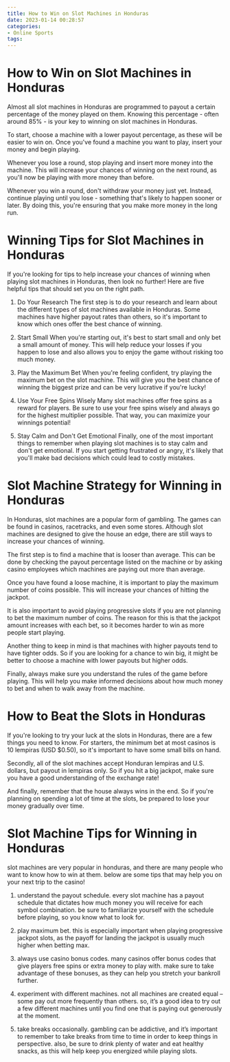 ```yaml
---
title: How to Win on Slot Machines in Honduras 
date: 2023-01-14 00:28:57
categories:
- Online Sports
tags:
---
```



#  How to Win on Slot Machines in Honduras 

Almost all slot machines in Honduras are programmed to payout a certain percentage of the money played on them. Knowing this percentage - often around 85% - is your key to winning on slot machines in Honduras.

To start, choose a machine with a lower payout percentage, as these will be easier to win on. Once you've found a machine you want to play, insert your money and begin playing.

 Whenever you lose a round, stop playing and insert more money into the machine. This will increase your chances of winning on the next round, as you'll now be playing with more money than before.

Whenever you win a round, don't withdraw your money just yet. Instead, continue playing until you lose - something that's likely to happen sooner or later. By doing this, you're ensuring that you make more money in the long run.

#  Winning Tips for Slot Machines in Honduras 

If you're looking for tips to help increase your chances of winning when playing slot machines in Honduras, then look no further! Here are five helpful tips that should set you on the right path.

1. Do Your Research
The first step is to do your research and learn about the different types of slot machines available in Honduras. Some machines have higher payout rates than others, so it's important to know which ones offer the best chance of winning.

2. Start Small
When you're starting out, it's best to start small and only bet a small amount of money. This will help reduce your losses if you happen to lose and also allows you to enjoy the game without risking too much money.

3. Play the Maximum Bet
When you're feeling confident, try playing the maximum bet on the slot machine. This will give you the best chance of winning the biggest prize and can be very lucrative if you're lucky!

4. Use Your Free Spins Wisely
Many slot machines offer free spins as a reward for players. Be sure to use your free spins wisely and always go for the highest multiplier possible. That way, you can maximize your winnings potential!

5. Stay Calm and Don't Get Emotional
Finally, one of the most important things to remember when playing slot machines is to stay calm and don't get emotional. If you start getting frustrated or angry, it's likely that you'll make bad decisions which could lead to costly mistakes.

#  Slot Machine Strategy for Winning in Honduras 

In Honduras, slot machines are a popular form of gambling. The games can be found in casinos, racetracks, and even some stores. Although slot machines are designed to give the house an edge, there are still ways to increase your chances of winning.

The first step is to find a machine that is looser than average. This can be done by checking the payout percentage listed on the machine or by asking casino employees which machines are paying out more than average.

Once you have found a loose machine, it is important to play the maximum number of coins possible. This will increase your chances of hitting the jackpot.

It is also important to avoid playing progressive slots if you are not planning to bet the maximum number of coins. The reason for this is that the jackpot amount increases with each bet, so it becomes harder to win as more people start playing.

Another thing to keep in mind is that machines with higher payouts tend to have tighter odds. So if you are looking for a chance to win big, it might be better to choose a machine with lower payouts but higher odds.

Finally, always make sure you understand the rules of the game before playing. This will help you make informed decisions about how much money to bet and when to walk away from the machine.

#  How to Beat the Slots in Honduras 

If you're looking to try your luck at the slots in Honduras, there are a few things you need to know. For starters, the minimum bet at most casinos is 10 lempiras (USD $0.50), so it's important to have some small bills on hand. 

Secondly, all of the slot machines accept Honduran lempiras and U.S. dollars, but payout in lempiras only. So if you hit a big jackpot, make sure you have a good understanding of the exchange rate!

And finally, remember that the house always wins in the end. So if you're planning on spending a lot of time at the slots, be prepared to lose your money gradually over time.

#  Slot Machine Tips for Winning in Honduras

slot machines are very popular in honduras, and there are many people who want to know how to win at them. below are some tips that may help you on your next trip to the casino!

1. understand the payout schedule. every slot machine has a payout schedule that dictates how much money you will receive for each symbol combination. be sure to familiarize yourself with the schedule before playing, so you know what to look for.

2. play maximum bet. this is especially important when playing progressive jackpot slots, as the payoff for landing the jackpot is usually much higher when betting max.

3. always use casino bonus codes. many casinos offer bonus codes that give players free spins or extra money to play with. make sure to take advantage of these bonuses, as they can help you stretch your bankroll further.

4. experiment with different machines. not all machines are created equal – some pay out more frequently than others. so, it’s a good idea to try out a few different machines until you find one that is paying out generously at the moment.

5. take breaks occasionally. gambling can be addictive, and it’s important to remember to take breaks from time to time in order to keep things in perspective. also, be sure to drink plenty of water and eat healthy snacks, as this will help keep you energized while playing slots.